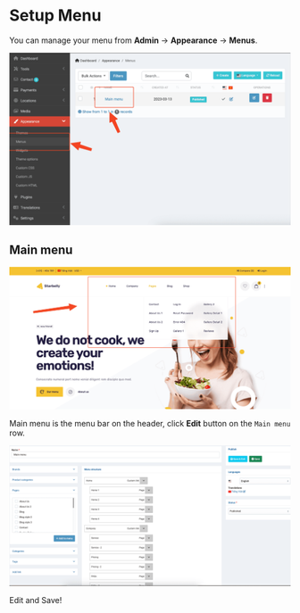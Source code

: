 # Setup Menu

You can manage your menu from **Admin** -> **Appearance** -> **Menus**.

![](images/menus-1.png)

## Main menu

![](images/menus-2.png)

Main menu is the menu bar on the header, click **Edit** button on the `Main menu` row.

![](images/menus-3.png)

Edit and Save!
